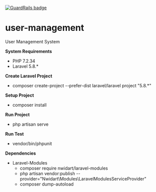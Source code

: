 [![GuardRails badge](https://api.guardrails.io/v2/badges/255756?token=ff13f4db148a1c7907a53bda11769076787a9b72a4704e09437417509471896a)](https://dashboard.guardrails.io/gh/olivenbarcelon/repos/255756)
# user-management
User Management System

**System Requirements**
* PHP 7.2.34
* Laravel 5.8.*

**Create Laravel Project**
* composer create-project --prefer-dist laravel/laravel project "5.8.*"

**Setup Project**
* composer install

**Run Project**
* php artisan serve

**Run Test**
* vendor/bin/phpunit

**Dependencies**
* Laravel-Modules
    * composer require nwidart/laravel-modules
    * php artisan vendor:publish --provider="Nwidart\Modules\LaravelModulesServiceProvider"
    * composer dump-autoload
